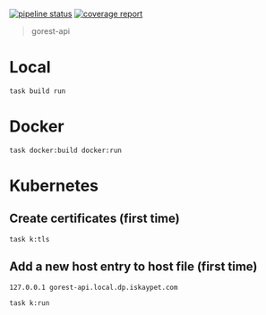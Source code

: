 [![pipeline status](https://gitlab.com/iskaypetcom/digital/oms/api-core/gorest-api/badges/main/pipeline.svg)](https://gitlab.com/iskaypetcom/digital/oms/api-core/gorest-api/-/commits/main)
[![coverage report](https://gitlab.com/iskaypetcom/digital/oms/api-core/gorest-api/badges/main/coverage.svg)](https://gitlab.com/iskaypetcom/digital/oms/api-core/gorest-api/-/commits/main)

> gorest-api

# Local

```shell
task build run
```

# Docker
```shell
task docker:build docker:run
```

# Kubernetes

## Create certificates (first time)
```shell
task k:tls
```

## Add a new host entry to host file (first time)
```shell
127.0.0.1 gorest-api.local.dp.iskaypet.com
```

```shell
task k:run
```

